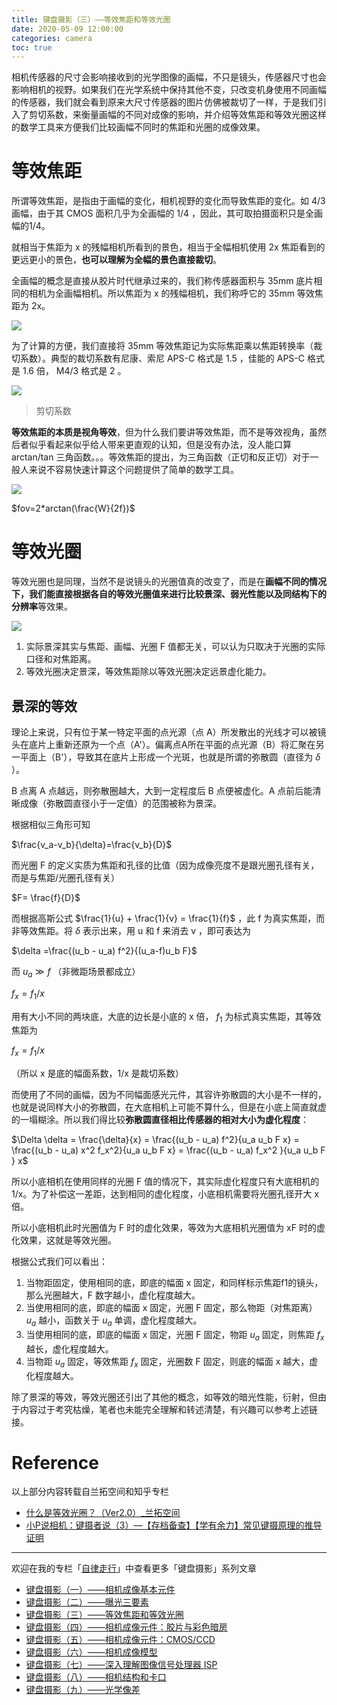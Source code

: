 ```yaml
---
title: 键盘摄影（三）——等效焦距和等效光圈
date: 2020-05-09 12:00:00
categories: camera
toc: true
---
```

相机传感器的尺寸会影响接收到的光学图像的画幅，不只是镜头，传感器尺寸也会影响相机的视野。如果我们在光学系统中保持其他不变，只改变机身使用不同画幅的传感器，我们就会看到原来大尺寸传感器的图片仿佛被裁切了一样，于是我们引入了剪切系数，来衡量画幅的不同对成像的影响，并介绍等效焦距和等效光圈这样的数学工具来方便我们比较画幅不同时的焦距和光圈的成像效果。

# 等效焦距

所谓等效焦距，是指由于画幅的变化，相机视野的变化而导致焦距的变化。如 4/3 画幅，由于其 CMOS 面积几乎为全画幅的 1/4 ，因此，其可取拍摄面积只是全画幅的1/4。

就相当于焦距为 x 的残幅相机所看到的景色，相当于全幅相机使用 2x 焦距看到的更远更小的景色，**也可以理解为全幅的景色直接裁切**。

全画幅的概念是直接从胶片时代继承过来的，我们称传感器面积与 35mm 底片相同的相机为全画幅相机。所以焦距为 x 的残幅相机，我们称呼它的 35mm 等效焦距为 2x。

![](https://pic4.zhimg.com/80/v2-5ee00675bec2d808e6f5ac9ffeb58cfb_720w.jpg)

为了计算的方便，我们直接将 35mm 等效焦距记为实际焦距乘以焦距转换率（裁切系数）。典型的裁切系数有尼康、索尼 APS-C 格式是 1.5 ，佳能的 APS-C 格式是 1.6 倍， M4/3 格式是 2 。

![](https://pic4.zhimg.com/80/v2-0f5e7eaa7be9e3aee65a7a7a0c5fa633_720w.jpg)
> 剪切系数

**等效焦距的本质是视角等效**，但为什么我们要讲等效焦距，而不是等效视角，虽然后者似乎看起来似乎给人带来更直观的认知，但是没有办法，没人能口算 arctan/tan 三角函数。。。等效焦距的提出，为三角函数（正切和反正切）对于一般人来说不容易快速计算这个问题提供了简单的数学工具。

![](https://pic4.zhimg.com/80/v2-d64697565072a35c6eaa16e1f1ee0a0b_720w.jpg)


$fov=2*arctan(\frac{W}{2f})$

# 等效光圈

等效光圈也是同理，当然不是说镜头的光圈值真的改变了，而是在**画幅不同的情况下，我们能直接根据各自的等效光圈值来进行比较景深、弱光性能以及同结构下的分辨率**等效果。

![](https://pic2.zhimg.com/80/v2-0c3eb1076a2c783eccd8f811499f9e75_720w.jpg)

1. 实际景深其实与焦距、画幅、光圈 F 值都无关，可以认为只取决于光圈的实际口径和对焦距离。
1. 等效光圈决定景深，等效焦距除以等效光圈决定远景虚化能力。


## 景深的等效

理论上来说，只有位于某一特定平面的点光源（点 A）所发散出的光线才可以被镜头在底片上重新还原为一个点（A'）。偏离点A所在平面的点光源（B）将汇聚在另一平面上（B'），导致其在底片上形成一个光斑，也就是所谓的弥散圆（直径为 $\delta$ ）。

B 点离 A 点越远，则弥散圈越大，大到一定程度后 B 点便被虚化。A 点前后能清晰成像（弥散圆直径小于一定值）的范围被称为景深。

根据相似三角形可知

$\frac{v_a-v_b}{\delta}=\frac{v_b}{D}$

而光圈 F 的定义实质为焦距和孔径的比值（因为成像亮度不是跟光圈孔径有关，而是与焦距/光圈孔径有关）

$F= \frac{f}{D}$

而根据高斯公式 $\frac{1}{u} + \frac{1}{v} = \frac{1}{f}$ ，此 f 为真实焦距，而非等效焦距。将 $\delta$ 表示出来，用 u 和 f 来消去 v ，即可表达为

$\delta =\frac{(u_b - u_a) f^2}{(u_a-f)u_b F}$

而 $u_a \gg f$ （非微距场景都成立）

$f_x = f_1/x$

用有大小不同的两块底，大底的边长是小底的 x 倍， $f_1$ 为标式真实焦距，其等效焦距为

$f_x = f_1/x$

（所以 x 是底的幅面系数，1/x 是裁切系数）

而使用了不同的画幅，因为不同幅面感光元件，其容许弥散圆的大小是不一样的，也就是说同样大小的弥散圆，在大底相机上可能不算什么，但是在小底上简直就虚的一塌糊涂。所以我们得比较**弥散圆直径相比传感器的相对大小为虚化程度**：

$\Delta \delta = \frac{\delta}{x} = \frac{(u_b - u_a) f^2}{u_a u_b F x} = \frac{(u_b - u_a) x^2 f_x^2}{u_a u_b F x}  = \frac{(u_b - u_a)  f_x^2 }{u_a u_b F } x$

所以小底相机在使用同样的光圈 F 值的情况下，其实际虚化程度只有大底相机的 1/x。为了补偿这一差距，达到相同的虚化程度，小底相机需要将光圈孔径开大 x 倍。

所以小底相机此时光圈值为 F 时的虚化效果，等效为大底相机光圈值为 xF 时的虚化效果，这就是等效光圈。



根据公式我们可以看出：

1. 当物距固定，使用相同的底，即底的幅面 x 固定，和同样标示焦距f1的镜头，那么光圈越大，F 数字越小，虚化程度越大。
1. 当使用相同的底，即底的幅面 x 固定，光圈 F 固定，那么物距（对焦距离）$u_a$ 越小，函数关于 $u_a$ 单调，虚化程度越大。
1. 当使用相同的底，即底的幅面 x 固定，光圈 F 固定，物距 $u_a$ 固定，则焦距 $f_x$ 越长，虚化程度越大。
1. 当物距 $u_a$ 固定，等效焦距 $f_x$ 固定，光圈数 F 固定，则底的幅面 x 越大，虚化程度越大。


除了景深的等效，等效光圈还引出了其他的概念，如等效的暗光性能，衍射，但由于内容过于考究枯燥，笔者也未能完全理解和转述清楚，有兴趣可以参考上述链接。



# Reference

以上部分内容转载自兰拓空间和知乎专栏

- [什么是等效光圈？（Ver2.0）_兰拓空间](https://community.irentals.cn/content/129)
- [小P说相机：键摄者说（3）—【存档备查】【学有余力】常见键摄原理的推导证明](https://zhuanlan.zhihu.com/p/24161348)
​

---

欢迎在我的专栏「[自律走行](https://www.zhihu.com/column/jiritsu-soko)」中查看更多「键盘摄影」系列文章

- [键盘摄影（一）——相机成像基本元件](https://zhuanlan.zhihu.com/p/93481287)
- [键盘摄影（二）——曝光三要素](https://zhuanlan.zhihu.com/p/138585113)
- [键盘摄影（三）——等效焦距和等效光圈](https://zhuanlan.zhihu.com/p/138585371)
- [键盘摄影（四）——相机成像元件：胶片与彩色暗房](https://zhuanlan.zhihu.com/p/139384545)
- [键盘摄影（五）——相机成像元件：CMOS/CCD](https://zhuanlan.zhihu.com/p/139394687)
- [键盘摄影（六）——相机成像模型](https://zhuanlan.zhihu.com/p/138585667)
- [键盘摄影（七）——深入理解图像信号处理器 ISP](https://zhuanlan.zhihu.com/p/139432684)
- [键盘摄影（八）——相机结构和卡口](https://zhuanlan.zhihu.com/p/263018344)
- [键盘摄影（九）——光学像差](https://zhuanlan.zhihu.com/p/263867036)